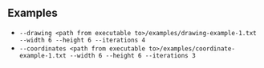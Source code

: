 ## Examples

* `--drawing <path from executable to>/examples/drawing-example-1.txt --width 6 --height 6 --iterations 4`
* `--coordinates <path from executable to>/examples/coordinate-example-1.txt --width 6 --height 6 --iterations 3`
